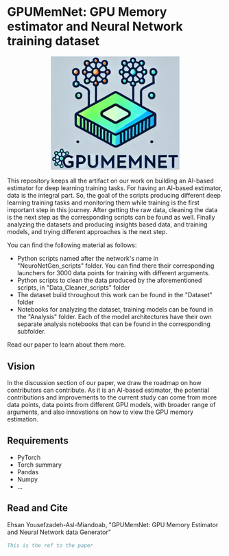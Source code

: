 # GPUMemNet: GPU Memory estimator and Neural Network training dataset
<p align="center">
  <img src="img/logo_with_background.png" alt="Alt Text" width="300"/>
</p>

This repository keeps all the artifact on our work on building an AI-based estimator for deep learning training tasks. For having an AI-based estimator, data is the integral part. So, the goal of the scripts producing different deep learning training tasks and monitoring them while training is the first important step in this journey. After getting the raw data, cleaning the data is the next step as the corresponding scripts can be found as well. Finally analyzing the datasets and producing insights based data, and training models, and trying different approaches is the next step.

You can find the following material as follows:
- Python scripts named after the network's name in "NeuroNetGen_scripts" folder. You can find there their corresponding launchers for 3000 data points for training with different arguments.
- Python scripts to clean the data produced by the aforementioned scripts, in "Data_Cleaner_scripts" folder
- The dataset build throughout this work can be found in the "Dataset" folder
- Notebooks for analyzing the dataset, training models can be found in the "Analysis" folder. Each of the model architectures have their own separate analysis notebooks that can be found in the corresponding subfolder. 

Read our paper to learn about them more.

## Vision
In the discussion section of our paper, we draw the roadmap on how contributors can contribute. As it is an AI-based estimator, the potential contributions and improvements to the current study can come from more data points, data points from different GPU models, with broader range of arguments, and also innovations on how to view the GPU memory estimation.

## Requirements
- PyTorch
- Torch summary
- Pandas
- Numpy
- ...

## Read and Cite

Ehsan Yousefzadeh-Asl-Miandoab, "GPUMemNet: GPU Memory Estimator and Neural Network data Generator"

```bibtex
This is the ref to the paper
```